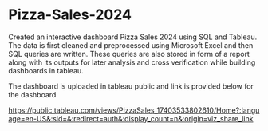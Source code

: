 # Pizza-Sales-2024

Created an interactive dashboard Pizza Sales 2024 using SQL and Tableau. The data is first cleaned and preprocessed using Microsoft Excel and then SQL queries are written. These queries are also stored in form of a report along with its outputs for later analysis and cross verification while building dashboards in tableau. 

The dashboard is uploaded in tableau public and link is provided below for the dashboard 

https://public.tableau.com/views/PizzaSales_17403533802610/Home?:language=en-US&:sid=&:redirect=auth&:display_count=n&:origin=viz_share_link
